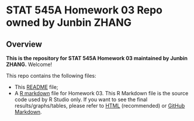 # STAT 545A Homework 03 Repo owned by Junbin ZHANG

## Overview

**This is the repository for STAT 545A Homework 03 maintained by Junbin ZHANG.** Welcome!

This repo contains the following files:
- This [README](README.md) file; 
- A [R markdown](hw03_gapminder.rmd) file for Homework 03. This R Markdown file is the source code used by R Studio only. If you want to see the final results/graphs/tables, please refer to [HTML](hw03_gapminder.html) (recommended) or [GitHub Markdown](hw03_gapminder.md). 